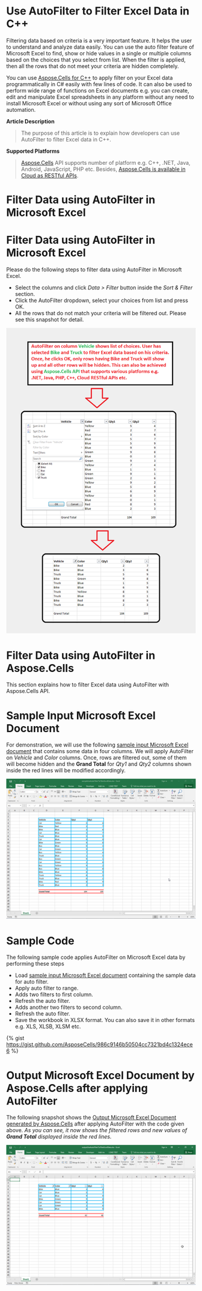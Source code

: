 # Use AutoFilter to Filter Excel Data in C++

Filtering data based on criteria is a very important feature. It helps the user to understand and analyze data easily. You can use the auto filter feature of Microsoft Excel to find, show or hide values in a single or multiple columns based on the choices that you select from list. When the filter is applied, then all the rows that do not meet your criteria are hidden completely.

You can use [Aspose.Cells for C++](https://products.aspose.com/cells/cpp) to apply filter on your Excel data programmatically in C# easily with few lines of code. It can also be used to perform wide range of functions on Excel documents e.g. you can create, edit and manipulate Excel spreadsheets in any platform without any need to install Microsoft Excel or without using any sort of Microsoft Office automation.

**Article Description**

>The purpose of this article is to explain how developers can use AutoFilter to filter Excel data in C++.

**Supported Platforms**

>[Aspose.Cells](https://products.aspose.com/cells/) API supports number of platform e.g. C++, .NET, Java, Android, JavaScript, PHP etc. Besides, [Aspose.Cells is available in Cloud as RESTful APIs](https://products.aspose.cloud/cells).

# Filter Data using AutoFilter in Microsoft Excel

# Filter Data using AutoFilter in Microsoft Excel

Please do the following steps to filter data using AutoFilter in Microsoft Excel.

* Select the columns and click _Data > Filter_ button inside the _Sort & Filter_ section.
* Click the AutoFilter dropdown, select your choices from list and press OK.
* All the rows that do not match your criteria will be filtered out. Please see this snapshot for detail.

![Apply AutoFilter in Microsoft Excel which can also be done with Aspose.Cells API programmatically.](https://raw.githubusercontent.com/AsposeCells/AsposeCells-Screenshots-and-Sample-Files/master/Use%20AutoFilter%20to%20Filter%20Excel%20Data/Apply-AutoFilter-Microsoft-Excel-Aspose.Cells-API.png "Apply AutoFilter in Microsoft Excel which can also be done with Aspose.Cells API programmatically.")

# Filter Data using AutoFilter in Aspose.Cells

This section explains how to filter Excel data using AutoFilter with Aspose.Cells API.

# Sample Input Microsoft Excel Document

For demonstration, we will use the following [sample input Microsoft Excel document](https://github.com/AsposeCells/AsposeCells-Screenshots-and-Sample-Files/blob/master/Use%20AutoFilter%20to%20Filter%20Excel%20Data/sampleUseAutoFilterToFilterExcelData.xlsx) that contains some data in four columns. We will apply AutoFilter on _Vehicle_ and _Color_ columns. Once, rows are filtered out, some of them will become hidden and the **Grand Total** for _Qty1_ and _Qty2_ columns shown inside the red lines will be modified accordingly.

![Sample Input Microsoft Excel Document containing Data for applying AutoFilter using Aspose.Cells API.](https://raw.githubusercontent.com/AsposeCells/AsposeCells-Screenshots-and-Sample-Files/master/Use%20AutoFilter%20to%20Filter%20Excel%20Data/Sample-Microsoft-Excel-Apply-AutoFilter-Aspose.Cells-API.png "Sample Input Microsoft Excel Document containing Data for applying AutoFilter using Aspose.Cells API.")

# Sample Code

The following sample code applies AutoFilter on Microsoft Excel data by performing these steps

* Load [sample input Microsoft Excel document](https://github.com/AsposeCells/AsposeCells-Screenshots-and-Sample-Files/blob/master/Use%20AutoFilter%20to%20Filter%20Excel%20Data/sampleUseAutoFilterToFilterExcelData.xlsx) containing the sample data for auto filter.
* Apply auto filter to range.
* Adds two filters to first column.
* Refresh the auto filter.
* Adds another two filters to second column.
* Refresh the auto filter.
* Save the workbook in XLSX format. You can also save it in other formats e.g. XLS, XLSB, XLSM etc.

{% gist https://gist.github.com/AsposeCells/986c9146b50504cc7321bd4c1324ece6 %}

# Output Microsoft Excel Document by Aspose.Cells after applying AutoFilter

The following snapshot shows the [Output Microsoft Excel Document generated by Aspose.Cells](https://github.com/AsposeCells/AsposeCells-Screenshots-and-Sample-Files/blob/master/Use%20AutoFilter%20to%20Filter%20Excel%20Data/outputUseAutoFilterToFilterExcelData.xlsx) after applying AutoFilter with the code given above. _As you can see, it now shows the filtered rows and new values of **Grand Total** displayed inside the red lines._

![Output Microsoft Excel Document by Aspose.Cells API after applying AutoFilter.](https://raw.githubusercontent.com/AsposeCells/AsposeCells-Screenshots-and-Sample-Files/master/Use%20AutoFilter%20to%20Filter%20Excel%20Data/Output-Microsoft-Excel-Apply-AutoFilter-Aspose.Cells-API.png "Output Microsoft Excel Document by Aspose.Cells API after applying AutoFilter.")

